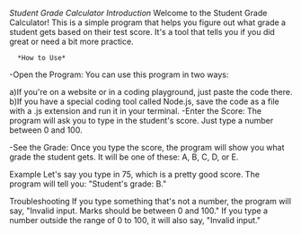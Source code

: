 *Student Grade Calculator*
    *Introduction*
Welcome to the Student Grade Calculator! This is a simple program that helps you figure out what grade a student gets based on their test score. It's  a tool that tells you if you did great or need a bit more practice.

      *How to Use*
-Open the Program: You can use this program in two ways:

a)If you're on a website or in a coding playground, just paste the code there.
b)If you have a special coding tool called Node.js, save the code as a file with a .js extension and run it in your terminal.
-Enter the Score: The program will ask you to type in the student's score. Just type a number between 0 and 100.

-See the Grade: Once you type the score, the program will show you what grade the student gets. It will be one of these: A, B, C, D, or E.

Example
Let's say you type in 75, which is a pretty good score. The program will tell you: "Student's grade: B."

Troubleshooting
If you type something that's not a number, the program will say, "Invalid input. Marks should be between 0 and 100."
If you type a number outside the range of 0 to 100, it will also say, "Invalid input."